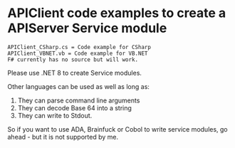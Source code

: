 # APIClient code examples to create a APIServer Service module

```
APIClient_CSharp.cs = Code example for CSharp
APIClient_VBNET.vb = Code example for VB.NET
F# currently has no source but will work.
```

Please use .NET 8 to create Service modules.

Other languages can be used as well as long as:
1. They can parse command line arguments
2. They can decode Base 64 into a string
3. They can write to Stdout.

So if you want to use ADA, Brainfuck or Cobol to write service modules, go ahead - but it is not supported by me.
